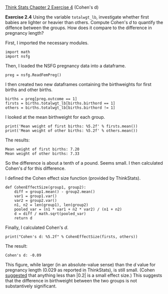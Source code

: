 [Think Stats Chapter 2 Exercise 4](http://greenteapress.com/thinkstats2/html/thinkstats2003.html#toc24) (Cohen's d)

**Exercise 2.4** Using the variable `totalwgt_lb`, investigate whether first babies are lighter or heavier than others. Compute Cohen's _d_ to quantify the diffence between the groups. How does it compare to the difference in pregnancy length?


First, I imported the necessary modules.

```
import math
import nsfg
```

Then, I loaded the NSFG pregnancy data into a dataframe.

```
preg = nsfg.ReadFemPreg()
```

I then created two new dataframes containing the birthweights for first births and other births.

```
births = preg[preg.outcome == 1]
firsts = births.totalwgt_lb[births.birthord == 1]
others = births.totalwgt_lb[births.birthord != 1]
```

I looked at the mean birthweight for each group.

```
print('Mean weight of first births: %5.2f' % firsts.mean())
print('Mean weight of other births: %5.2f' % others.mean())
```

The results:

```
Mean weight of first births: 7.20
Mean weight of other births: 7.33
```

So the difference is about a tenth of a pound. Seems small. 
I then calculated Cohen's _d_ for this difference.

I defined the Cohen effect size function (provided by ThinkStats).

```
def CohenEffectSize(group1, group2):
    diff = group1.mean() - group2.mean()
    var1 = group1.var()
    var2 = group2.var()
    n1, n2 = len(group1), len(group2)
    pooled_var = (n1 * var1 + n2 * var2) / (n1 + n2)
    d = diff / math.sqrt(pooled_var)
    return d
```

Finally, I calculated Cohen's _d_.

```
print("Cohen's d: %5.2f" % CohenEffectSize(firsts, others))
```

The result:

```
Cohen's d: -0.09
```

This figure, while larger (in an absolute-value sense) than the _d_ value for pregnancy length (0.029 as reported in ThinkStats), is still small. (Cohen [suggested](http://staff.bath.ac.uk/pssiw/stats2/page2/page14/page14.html) that anything less than |0.2| is a small effect size.) This suggests that the difference in birthweight between the two groups is not substantively significant.
